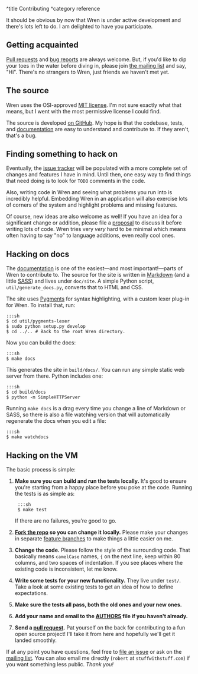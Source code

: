 ^title Contributing
^category reference

It should be obvious by now that Wren is under active development and there's
lots left to do. I am delighted to have you participate.

## Getting acquainted

[Pull requests][pull request] and [bug reports][issue] are always welcome. But,
if you'd like to dip your toes in the water before diving in, please join
[the mailing list][list] and say, "Hi". There's no strangers to Wren, just
friends we haven't met yet.

## The source

Wren uses the OSI-approved [MIT license][mit]. I'm not sure exactly what that
means, but I went with the most permissive license I could find.

The source is developed [on GitHub][github]. My hope is that the codebase,
tests, and [documentation][docs] are easy to understand and contribute to. If
they aren't, that's a bug.

## Finding something to hack on

Eventually, the [issue tracker][issue] will be populated with a more complete
set of changes and features I have in mind. Until then, one easy way to find
things that need doing is to look for `TODO` comments in the code.

Also, writing code in Wren and seeing what problems you run into is incredibly
helpful. Embedding Wren in an application will also exercise lots of corners of
the system and highlight problems and missing features.

Of course, new ideas are also welcome as well! If you have an idea for a
significant change or addition, please file a [proposal][] to discuss it
before writing lots of code. Wren tries very *very* hard to be minimal which
means often having to say "no" to language additions, even really cool ones.

## Hacking on docs

The [documentation][] is one of the easiest&mdash;and most
important!&mdash;parts of Wren to contribute to. The source for the site is
written in [Markdown][] (and a little [SASS][]) and lives under `doc/site`. A
simple Python script, `util/generate_docs.py`, converts that to HTML and CSS.

[documentation]: /
[markdown]: http://daringfireball.net/projects/markdown/
[sass]: http://sass-lang.com/

The site uses [Pygments][] for syntax highlighting, with a custom lexer plug-in
for Wren. To install that, run:

[pygments]: http://pygments.org

    :::sh
    $ cd util/pygments-lexer
    $ sudo python setup.py develop
    $ cd ../.. # Back to the root Wren directory.

Now you can build the docs:

    :::sh
    $ make docs

This generates the site in `build/docs/`. You can run any simple static web
server from there. Python includes one:

    :::sh
    $ cd build/docs
    $ python -m SimpleHTTPServer

Running `make docs` is a drag every time you change a line of Markdown or SASS,
so there is also a file watching version that will automatically regenerate the
docs when you edit a file:

    :::sh
    $ make watchdocs

## Hacking on the VM

The basic process is simple:

1. **Make sure you can build and run the tests locally.** It's good to ensure
   you're starting from a happy place before you poke at the code. Running the
   tests is as simple as:

        :::sh
        $ make test

    If there are no failures, you're good to go.

2. **[Fork the repo][fork] so you can change it locally.** Please make your
   changes in separate [feature branches][] to make things a little easier on
   me.

3. **Change the code.** Please follow the style of the surrounding code. That
   basically means `camelCase` names, `{` on the next line, keep within 80
   columns, and two spaces of indentation. If you see places where the existing
   code is inconsistent, let me know.

4. **Write some tests for your new functionality.** They live under `test/`.
   Take a look at some existing tests to get an idea of how to define
   expectations.

5. **Make sure the tests all pass, both the old ones and your new ones.**

6. **Add your name and email to the [AUTHORS][] file if you haven't already.**

7. **Send a [pull request][].** Pat yourself on the back for contributing to a
   fun open source project! I'll take it from here and hopefully we'll get it
   landed smoothly.

If at any point you have questions, feel free to [file an issue][issue] or ask
on the [mailing list][list]. You can also email me directly (`robert` at
`stuffwithstuff.com`) if you want something less public. *Thank you!*

[mit]: http://opensource.org/licenses/MIT
[github]: https://github.com/munificent/wren
[fork]: https://help.github.com/articles/fork-a-repo/
[docs]: https://github.com/munificent/wren/tree/master/doc/site
[issue]: https://github.com/munificent/wren/issues
[proposal]: https://github.com/munificent/wren/labels/proposal
[feature branches]: https://www.atlassian.com/git/tutorials/comparing-workflows/centralized-workflow
[authors]: https://github.com/munificent/wren/tree/master/AUTHORS
[pull request]: https://github.com/munificent/wren/pulls
[list]: https://groups.google.com/forum/#!forum/wren-lang

